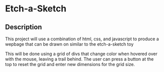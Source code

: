 # Etch-a-Sketch

## Description
This project will use a combination of html, css, and javascript to produce a wepbage that can be drawn on similar to the etch-a-sketch toy

This will be done using a grid of divs that change color when hovered over with the mouse, leaving a trail behind. The user can press a button at the top to reset the grid and enter new dimensions for the grid size.